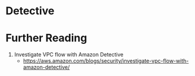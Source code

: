 # Detective

# Further Reading

1. Investigate VPC flow with Amazon Detective
    - https://aws.amazon.com/blogs/security/investigate-vpc-flow-with-amazon-detective/